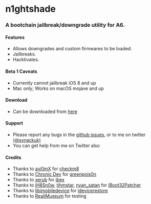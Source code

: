 # n1ghtshade

### A bootchain jailbreak/downgrade utility for A6.

#### Features

* Allows downgrades and custom firmwares to be loaded.
* Jailbreaks.
* Hacktivates.

#### Beta 1 Caveats

* Currently cannot jailbreak iOS 8 and up
* Mac only; Works on macOS mojave and up

#### Download

* Can be downloaded from [here](https://github.com/synackuk/n1ghtshade/releases)

#### Support

* Please report any bugs in the [github issues](https://github.com/synackuk/n1ghtshade/issues), or to me on twitter [(@synackuk)](https://twitter.com/synackuk)
* You can get help from me on Twitter also

#### Credits

* Thanks to [axi0mX](https://github.com/axi0mX) for [checkm8](https://github.com/axi0mX/ipwndfu)
* Thanks to [Chronic Dev](https://github.com/Chronic-Dev) for [greenpois0n](https://github.com/Chronic-Dev/gprc5)
* Thanks to [xerub](https://github.com/xerub) for [ibex](https://github.com/xerub/ibex)
* Thanks to [iH8Sn0w](https://github.com/ih8sn0w), [tihmstar](https://github.com/tihmstar), [nyan_satan](https://github.com/nyan_satan) for [iBoot32Patcher](https://github.com/NyanSatan/iBoot32Patcher)
* Thanks to [libimobiledevice](https://github.com/libimobiledevice/) for [idevicerestore](https://github.com/libimobiledevice/idevicerestore)
* Thanks to [RealiMuseum](https://twitter.com/RealiMuseum) for testing
